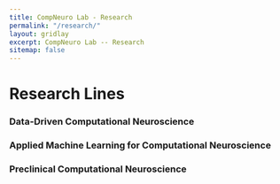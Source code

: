 ```yaml
---
title: CompNeuro Lab - Research
permalink: "/research/"
layout: gridlay
excerpt: CompNeuro Lab -- Research
sitemap: false
---
```


# Research Lines

### Data-Driven Computational Neuroscience

### Applied Machine Learning for Computational Neuroscience

### Preclinical Computational Neuroscience